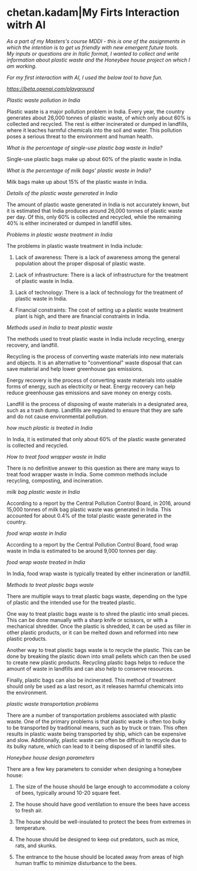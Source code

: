 # chetan.kadam|My Firts Interaction witrh AI 
_As a part of my Masters's course MDDI - this is one of the assignments in which the intention is to get us friendly with new emergent future tools.  
My inputs or questions are in Italic format, I wanted to collect and write information about plastic waste and the Honeybee house project on which I am working._

_For my first interaction with AI, I used the below tool to have fun._

_https://beta.openai.com/playground_

_Plastic waste pollution in India_

Plastic waste is a major pollution problem in India. Every year, the country generates about 26,000 tonnes of plastic waste, of which only about 60% is collected and recycled. The rest is either incinerated or dumped in landfills, where it leaches harmful chemicals into the soil and water. This pollution poses a serious threat to the environment and human health.

*What is the percentage of single-use plastic bag waste in India?*

Single-use plastic bags make up about 60% of the plastic waste in India.

_What is the percentage of milk bags' plastic waste in India?_

Milk bags make up about 15% of the plastic waste in India.

_Details of the plastic waste generated in India_

The amount of plastic waste generated in India is not accurately known, but it is estimated that India produces around 26,000 tonnes of plastic waste per day. Of this, only 60% is collected and recycled, while the remaining 40% is either incinerated or dumped in landfill sites.

_Problems in plastic waste treatment in India_

The problems in plastic waste treatment in India include:

1. Lack of awareness: There is a lack of awareness among the general population about the proper disposal of plastic waste.

2. Lack of infrastructure: There is a lack of infrastructure for the treatment of plastic waste in India.

3. Lack of technology: There is a lack of technology for the treatment of plastic waste in India.

4. Financial constraints: The cost of setting up a plastic waste treatment plant is high, and there are financial constraints in India.

_Methods used in India to treat plastic waste_

The methods used to treat plastic waste in India include recycling, energy recovery, and landfill.

Recycling is the process of converting waste materials into new materials and objects. It is an alternative to "conventional" waste disposal that can save material and help lower greenhouse gas emissions.

Energy recovery is the process of converting waste materials into usable forms of energy, such as electricity or heat. Energy recovery can help reduce greenhouse gas emissions and save money on energy costs.

Landfill is the process of disposing of waste materials in a designated area, such as a trash dump. Landfills are regulated to ensure that they are safe and do not cause environmental pollution.

_how much plastic is treated in India_

In India, it is estimated that only about 60% of the plastic waste generated is collected and recycled.

_How to treat food wrapper waste in India_

There is no definitive answer to this question as there are many ways to treat food wrapper waste in India. Some common methods include recycling, composting, and incineration.

_milk bag plastic waste in India_

According to a report by the Central Pollution Control Board, in 2016, around 15,000 tonnes of milk bag plastic waste was generated in India. This accounted for about 0.4% of the total plastic waste generated in the country.

_food wrap waste in India_

According to a report by the Central Pollution Control Board, food wrap waste in India is estimated to be around 9,000 tonnes per day.


_food wrap waste treated in India_

In India, food wrap waste is typically treated by either incineration or landfill.

_Methods to treat plastic bags waste_

There are multiple ways to treat plastic bags waste, depending on the type of plastic and the intended use for the treated plastic. 

One way to treat plastic bags waste is to shred the plastic into small pieces. This can be done manually with a sharp knife or scissors, or with a mechanical shredder. Once the plastic is shredded, it can be used as filler in other plastic products, or it can be melted down and reformed into new plastic products.

Another way to treat plastic bags waste is to recycle the plastic. This can be done by breaking the plastic down into small pellets which can then be used to create new plastic products. Recycling plastic bags helps to reduce the amount of waste in landfills and can also help to conserve resources.

Finally, plastic bags can also be incinerated. This method of treatment should only be used as a last resort, as it releases harmful chemicals into the environment.

_plastic waste transportation problems_

There are a number of transportation problems associated with plastic waste. One of the primary problems is that plastic waste is often too bulky to be transported by traditional means, such as by truck or train. This often results in plastic waste being transported by ship, which can be expensive and slow. Additionally, plastic waste can often be difficult to recycle due to its bulky nature, which can lead to it being disposed of in landfill sites.



_Honeybee house design parameters_

There are a few key parameters to consider when designing a honeybee house:

1. The size of the house should be large enough to accommodate a colony of bees, typically around 10-20 square feet.

2. The house should have good ventilation to ensure the bees have access to fresh air.

3. The house should be well-insulated to protect the bees from extremes in temperature.

4. The house should be designed to keep out predators, such as mice, rats, and skunks.

5. The entrance to the house should be located away from areas of high human traffic to minimize disturbance to the bees.
